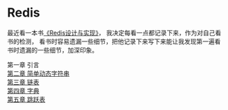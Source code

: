 # Redis
最近看一本书[《Redis设计与实现》](https://book.douban.com/subject/25900156/)，
我决定每看一点都记录下来，作为对自己看书的检测，
看书时容易遗漏一些细节，把他记录下来写下来能让我发现第一遍看书时遗漏的一些细节，加深印象。

第一章 引言  
[第二章 简单动态字符串](./2.md)  
[第三章 链表](./3.md)  
[第四章 字典](./4.md)  
[第五章 跳跃表](./5.md)
